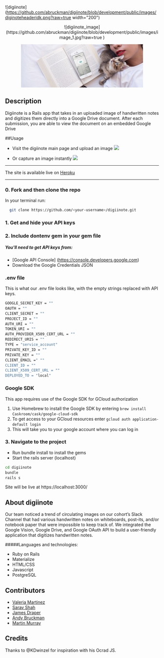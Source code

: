 <div style=width="22;">

![digiinote]
(https://github.com/abruckman/digiinote/blob/development/public/images/diginoteheaderidk.png?raw=true width="200")

</div style=width="22;">


<div style="text-align: center;">
![digiinote_image](https://github.com/abruckman/digiinote/blob/development/public/images/image_1.jpg?raw=true )

![digiinote_image2](https://github.com/abruckman/digiinote/blob/development/public/images/image_2.jpg?raw=true)

</div style="text-align: center;">



## Description
Digiinote is a Rails app that takes in an uploaded image of handwritten notes and digitizes them directly into a Google Drive document. After each submission, you are able to view the document on an embedded Google Drive

##Usage
* Visit the digiinote main page and upload an image
![](https://github.com/abruckman/digiinote/blob/development/public/images/demo_upload_digii.gif?raw=true)

* Or capture an image instantly
![](https://github.com/abruckman/digiinote/blob/development/public/images/demo_webcam.gif?raw=true)





---
The site is available live on [Heroku](https://evening-lake-82966.herokuapp.com)

---


### 0. Fork and then clone the repo

In your terminal run:
```bash
  git clone https://github.com/<your-username>/digiinote.git
```

### 1. Get and hide your API keys

### 2. Include dontenv gem in your gem file

##### You'll need to get API keys from:
- [Google API Console] (https://console.developers.google.com)
- Download the Google Credentials JSON

### .env file
This is what our .env file looks like, with the empty strings replaced with API keys.

```bash
GOOGLE_SECRET_KEY = ""
OAUTH = ""
CLIENT_SECRET = ""
PROJECT_ID = ""
AUTH_URI = ""
TOKEN_URI = ""
AUTH_PROVIDER_X509_CERT_URL = ""
REDIRECT_URIS = ""
TYPE = "service_account"
PRIVATE_KEY_ID = ""
PRIVATE_KEY = ""
CLIENT_EMAIL =" ""
CLIENT_ID = ""
CLIENT_X509_CERT_URL = ""
DEPLOYED_TO = "local"
```

### Google SDK

 This app requires use of the Google SDK for GCloud authorization

1. Use Homebrew to install the Google SDK by entering `` brew install Caskroom/cask/google-cloud-sdk ``
2. To get access to your GCloud resources enter `` gcloud auth application-default login ``
3. This will take you to your google account where you can log in


### 3. Navigate to the project
- Run bundle install to install the gems
- Start the rails server (localhost)

```bash
cd digiinote
bundle
rails s
```

Site will be live at https://localhost:3000/

## About digiinote

Our team noticed a trend of circulating images on our cohort’s Slack Channel that had various handwritten notes on whiteboards, post-its, and/or notebook paper that were impossible to keep track of. We integrated the Google Vision, Google Drive, and Google OAuth API to build a user-friendly application that digitizes handwritten notes.

#####Languages and technologies:
* Ruby on Rails
* Materialize
* HTML/CSS
* Javascript
* PostgreSQL


## Contributors

* [Valeria Martinez](https://github.com/valeria-martinez)
* [Sarav Shah](https://github.com/saravshah)
* [James Draper](https://github.com/jdraper9)
* [Andy Bruckman](https://github.com/abruckman)
* [Martin Murray](https://github.com/mjmurra4)


## Credits
Thanks to @KDwinzel for inspiration with his Ocrad JS.